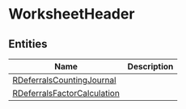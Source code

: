 
# WorksheetHeader


## Entities

|Name|Description|
|---|---|
|[RDeferralsCountingJournal](RDeferralsCountingJournal.cdm.json)||
|[RDeferralsFactorCalculation](RDeferralsFactorCalculation.cdm.json)||
